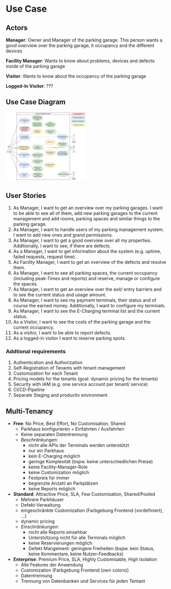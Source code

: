 # Use Case

## Actors

**Manager**: Owner and Manager of the parking garage. This person wants a good overview over the parking garage, it occupancy and the different devices

**Facility Manager**: Wants to know about problems, devices and defects inside of the parking garage

**Visitor**: Wants to know about the occupancy of the parking garage

**Logged-In Visitor**: ???

## Use Case Diagram

<img src="./img/useCase_diagram.png" width="50%">

## User Stories

1. As Manager, I want to get an overview over my parking garages. I want to be able to see all of them, add new parking garages to the current management and add rooms, parking spaces and similar things to the parking garage.
2. As Manager, I want to handle users of my parking management system. I want to add new ones and grand permissions.
3. As Manager, I want to get a good overview over all my properties. Additionally, I want to see, if there are defects.
4. As a Manager, I want to get information about the system (e.g. uptime, failed requests, request time).
5. As Facility Manager, I want to get an overview of the defects and resolve them.
6. As Manager, I want to see all parking spaces, the current occupancy (including peak-Times and reports) and reserve, manage or configure the spaces.
7. As Manager, I want to get an overview over the exit/ entry barriers and to see the current status and usage amount.
8. As Manager, I want to see my payment terminals, their status and of course the earned money. Additionally, I want to configure my terminals.
9.  As Manager, I want to see the E-Charging terminal list and the current status.
10. As a Visitor, I want to see the costs of the parking garage and the current occupancy.
11. As a visitor, I want to be able to report defects.
12. As a logged-in visitor I want to reserve parking spots.

### Addtional requirements

1. Authentication and Authorization
2. Self-Registration of Tenants with tenant management
3. Customization for each Tenant
4. Pricing models for the tenants (goal: dynamic pricing for the tenants)
5. Security with IAM (e.g. one service account per tenant/ service)
6. CI/CD-Pipeline
7. Separate Staging and productiv environment

## Multi-Tenancy
- **Free**: No Price, Best Effort, No Customisation, Shared
  - Parkhaus konfigurieren + Einfahrten / Ausfahrten
  - Keine separaten Datentrennung
  - *Beschränkungen*:
    - nicht alle APIs der Terminals werden unterstützt
    - nur ein Parkhaus
    - kein E-Charging möglich
    - geringe Komplexität (bspw. keine unterschiedlichen Preise)
    - keine Facility-Manager-Role
    - keine Customization möglich
    - Festpreis für immer
    - begrenzte Anzahl an Parkplätzen
    - keine Reports möglich
- **Standard**: Attractive Price, SLA, Few Customisation, Shared/Pooled
  - Mehrere Parkhäuser
  - Defekt-Verwaltung
  - eingeschränkte Customization (Farbgebung Frontend (vordefiniert), ...)
  - dynamic pricing
  - *Einschränkungen*:
    - nicht alle Reports einsehbar
    - Unterstützung nicht für alle Terminals möglich
    - keine Reservierungen möglich
    - Defekt Mangement: geringere Freiheiten (bspw. kein Status, keine Kommentare, keine Nutzer-Feedbacks)
- **Enterprise**: Premium Price, SLA, Highly Customisable, High Isolation
  - Alle Features der Anwendung
  - Customization (Farbgebung Frontend (own colors))
  - Datentrennung
  - Trennung von Datenbanken und Services für jeden Tentant
 